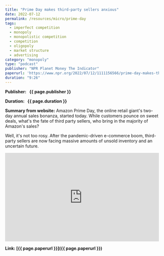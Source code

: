 ```yaml
---
title: "Prime Day makes third-party sellers anxious"
date: 2022-07-12
permalink: /resources/micro/prime-day
tags:
  - imperfect competition
  - monopoly
  - monopolistic competition
  - competition
  - oligopoly
  - market structure
  - advertising
category: "monopoly"
type: "podcast"
publisher: "NPR Planet Money The Indicator"
paperurl: 'https://www.npr.org/2022/07/12/1111156566/prime-day-makes-third-party-sellers-anxious'
duration: "9:26"
---
```


<!-- Google tag (gtag.js) -->
<script async src="https://www.googletagmanager.com/gtag/js?id=G-Q95WSVMDNZ"></script>
<script>
  window.dataLayer = window.dataLayer || [];
  function gtag(){dataLayer.push(arguments);}
  gtag('js', new Date());

  gtag('config', 'G-Q95WSVMDNZ');
</script>


**<span class="bold-podcast">Publisher: </span>&nbsp;<span class="text-podcast"> {{ page.publisher }}</span>**

**<span class="bold-podcast">Duration: </span>&nbsp;<span class="text-podcast"> {{ page.duration }}</span>**

**<span class="bold-podcast">Summary from website:</span>**
Amazon Prime Day, the online retail giant's two-day annual sales bonanza, started today. While customers pounce on sweet deals, what's the fate of third party sellers, who bring in the majority of Amazon's sales?

Well, it's not too rosy. After the pandemic-driven e-commerce boom, third-party sellers are now facing massive amounts of unsold inventory and an uncertain future.


<iframe src="https://www.npr.org/player/embed/1111156566/1198988637" width="100%" height="290" frameborder="0" scrolling="no" title="NPR embedded audio player"></iframe>


**<span class="small-podcast">Link:</span>&nbsp;<span class="links-podcast">[{{ page.paperurl }}]({{ page.paperurl }})</span>**